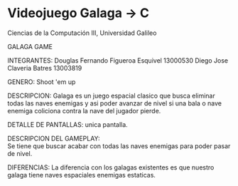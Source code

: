 # Videojuego Galaga -> C
Ciencias de la Computación III, Universidad Galileo

GALAGA GAME

INTEGRANTES:
	Douglas Fernando Figueroa Esquivel 13000530
	Diego Jose Claveria Batres 13003819

GENERO:
	Shoot 'em up

DESCRIPCION:
	Galaga es un juego espacial clasico que busca eliminar todas las naves enemigas y asi poder avanzar de nivel si una bala o nave 	enemiga coliciona contra la nave del jugador pierde.

DETALLE DE PANTALLAS:
	unica pantalla.

DESCRIPCION DEL GAMEPLAY:	
	Se tiene que buscar acabar con todas las naves enemigas para poder pasar de nivel.



DIFERENCIAS:
	La diferencia con los galagas existentes es que nuestro galaga tiene naves espaciales enemigas estaticas.

